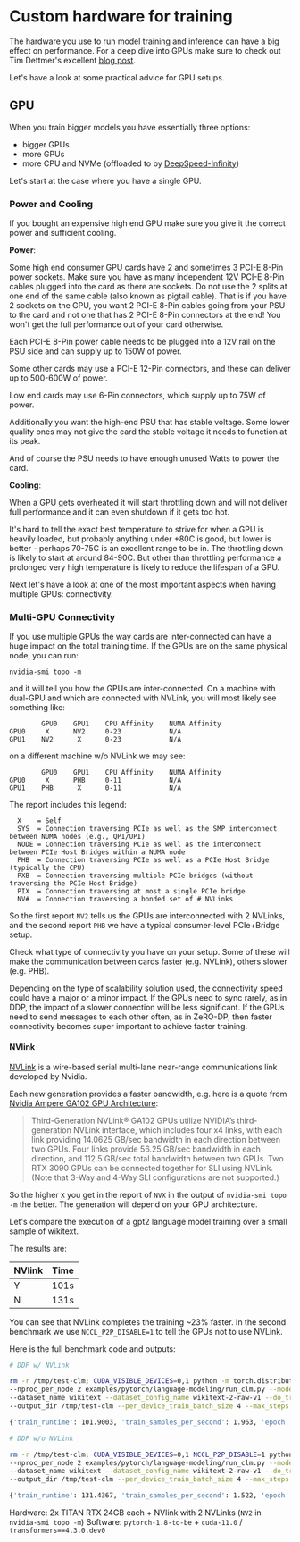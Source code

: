 <!---
Copyright 2023 The HuggingFace Team. All rights reserved.

Licensed under the Apache License, Version 2.0 (the "License");
you may not use this file except in compliance with the License.
You may obtain a copy of the License at

    http://www.apache.org/licenses/LICENSE-2.0

Unless required by applicable law or agreed to in writing, software
distributed under the License is distributed on an "AS IS" BASIS,
WITHOUT WARRANTIES OR CONDITIONS OF ANY KIND, either express or implied.
See the License for the specific language governing permissions and
limitations under the License.

⚠️ Note that this file is in Markdown but contain specific syntax for our doc-builder (similar to MDX) that may not be
rendered properly in your Markdown viewer.

-->


# Custom hardware for training

The hardware you use to run model training and inference can have a big effect on performance. For a deep dive into GPUs make sure to check out Tim Dettmer's excellent [blog post](https://timdettmers.com/2020/09/07/which-gpu-for-deep-learning/).

Let's have a look at some practical advice for GPU setups.

## GPU
When you train bigger models you have essentially three options:

- bigger GPUs
- more GPUs
- more CPU and NVMe (offloaded to by [DeepSpeed-Infinity](main_classes/deepspeed#nvme-support))

Let's start at the case where you have a single GPU.

### Power and Cooling

If you bought an expensive high end GPU make sure you give it the correct power and sufficient cooling.

**Power**:

Some high end consumer GPU cards have 2 and sometimes 3 PCI-E 8-Pin power sockets. Make sure you have as many independent 12V PCI-E 8-Pin cables plugged into the card as there are sockets. Do not use the 2 splits at one end of the same cable (also known as pigtail cable). That is if you have 2 sockets on the GPU, you want 2 PCI-E 8-Pin cables going from your PSU to the card and not one that has 2 PCI-E 8-Pin connectors at the end! You won't get the full performance out of your card otherwise.

Each PCI-E 8-Pin power cable needs to be plugged into a 12V rail on the PSU side and can supply up to 150W of power.

Some other cards may use a PCI-E 12-Pin connectors, and these can deliver up to 500-600W of power.

Low end cards may use 6-Pin connectors, which supply up to 75W of power.

Additionally you want the high-end PSU that has stable voltage. Some lower quality ones may not give the card the stable voltage it needs to function at its peak.

And of course the PSU needs to have enough unused Watts to power the card.

**Cooling**:

When a GPU gets overheated it will start throttling down and will not deliver full performance and it can even shutdown if it gets too hot.

It's hard to tell the exact best temperature to strive for when a GPU is heavily loaded, but probably anything under +80C is good, but lower is better - perhaps 70-75C is an excellent range to be in. The throttling down is likely to start at around 84-90C. But other than throttling performance a prolonged very high temperature is likely to reduce the lifespan of a GPU.

Next let's have a look at one of the most important aspects when having multiple GPUs: connectivity.

### Multi-GPU Connectivity

If you use multiple GPUs the way cards are inter-connected can have a huge impact on the total training time. If the GPUs are on the same physical node, you can run:

```
nvidia-smi topo -m
```

and it will tell you how the GPUs are inter-connected. On a machine with dual-GPU and which are connected with NVLink, you will most likely see something like:

```
        GPU0    GPU1    CPU Affinity    NUMA Affinity
GPU0     X      NV2     0-23            N/A
GPU1    NV2      X      0-23            N/A
```

on a different machine w/o NVLink we may see:
```
        GPU0    GPU1    CPU Affinity    NUMA Affinity
GPU0     X      PHB     0-11            N/A
GPU1    PHB      X      0-11            N/A
```

The report includes this legend:

```
  X    = Self
  SYS  = Connection traversing PCIe as well as the SMP interconnect between NUMA nodes (e.g., QPI/UPI)
  NODE = Connection traversing PCIe as well as the interconnect between PCIe Host Bridges within a NUMA node
  PHB  = Connection traversing PCIe as well as a PCIe Host Bridge (typically the CPU)
  PXB  = Connection traversing multiple PCIe bridges (without traversing the PCIe Host Bridge)
  PIX  = Connection traversing at most a single PCIe bridge
  NV#  = Connection traversing a bonded set of # NVLinks
```

So the first report `NV2` tells us the GPUs are interconnected with 2 NVLinks, and the second report `PHB` we have a typical consumer-level PCIe+Bridge setup.

Check what type of connectivity you have on your setup. Some of these will make the communication between cards faster (e.g. NVLink), others slower (e.g. PHB).

Depending on the type of scalability solution used, the connectivity speed could have a major or a minor impact. If the GPUs need to sync rarely, as in DDP, the impact of a slower connection will be less significant. If the GPUs need to send messages to each other often, as in ZeRO-DP, then faster connectivity becomes super important to achieve faster training.

#### NVlink

[NVLink](https://en.wikipedia.org/wiki/NVLink) is a wire-based serial multi-lane near-range communications link developed by Nvidia.

Each new generation provides a faster bandwidth, e.g. here is a quote from [Nvidia Ampere GA102 GPU Architecture](https://www.nvidia.com/content/dam/en-zz/Solutions/geforce/ampere/pdf/NVIDIA-ampere-GA102-GPU-Architecture-Whitepaper-V1.pdf):

> Third-Generation NVLink®
> GA102 GPUs utilize NVIDIA’s third-generation NVLink interface, which includes four x4 links,
> with each link providing 14.0625 GB/sec bandwidth in each direction between two GPUs. Four
> links provide 56.25 GB/sec bandwidth in each direction, and 112.5 GB/sec total bandwidth
> between two GPUs. Two RTX 3090 GPUs can be connected together for SLI using NVLink.
> (Note that 3-Way and 4-Way SLI configurations are not supported.)

So the higher `X` you get in the report of `NVX` in the output of `nvidia-smi topo -m` the better. The generation will depend on your GPU architecture.

Let's compare the execution of a gpt2 language model training over a small sample of wikitext.

The results are:


| NVlink | Time |
| -----  | ---: |
| Y      | 101s |
| N      | 131s |


You can see that NVLink completes the training ~23% faster. In the second benchmark we use `NCCL_P2P_DISABLE=1` to tell the GPUs not to use NVLink.

Here is the full benchmark code and outputs:

```bash
# DDP w/ NVLink

rm -r /tmp/test-clm; CUDA_VISIBLE_DEVICES=0,1 python -m torch.distributed.launch \
--nproc_per_node 2 examples/pytorch/language-modeling/run_clm.py --model_name_or_path gpt2 \
--dataset_name wikitext --dataset_config_name wikitext-2-raw-v1 --do_train \
--output_dir /tmp/test-clm --per_device_train_batch_size 4 --max_steps 200

{'train_runtime': 101.9003, 'train_samples_per_second': 1.963, 'epoch': 0.69}

# DDP w/o NVLink

rm -r /tmp/test-clm; CUDA_VISIBLE_DEVICES=0,1 NCCL_P2P_DISABLE=1 python -m torch.distributed.launch \
--nproc_per_node 2 examples/pytorch/language-modeling/run_clm.py --model_name_or_path gpt2 \
--dataset_name wikitext --dataset_config_name wikitext-2-raw-v1 --do_train
--output_dir /tmp/test-clm --per_device_train_batch_size 4 --max_steps 200

{'train_runtime': 131.4367, 'train_samples_per_second': 1.522, 'epoch': 0.69}
```

Hardware: 2x TITAN RTX 24GB each + NVlink with 2 NVLinks (`NV2` in `nvidia-smi topo -m`)
Software: `pytorch-1.8-to-be` + `cuda-11.0` / `transformers==4.3.0.dev0`
